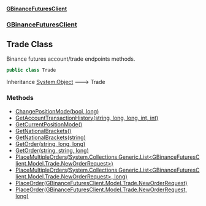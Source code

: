 #### [GBinanceFuturesClient](./index.md 'index')
### [GBinanceFuturesClient](./GBinanceFuturesClient.md 'GBinanceFuturesClient')
## Trade Class
Binance futures account/trade endpoints methods.  
```csharp
public class Trade
```
Inheritance [System.Object](https://docs.microsoft.com/en-us/dotnet/api/System.Object 'System.Object') &#129106; Trade  
### Methods
- [ChangePositionMode(bool, long)](./GBinanceFuturesClient-Trade-ChangePositionMode(bool_long).md 'GBinanceFuturesClient.Trade.ChangePositionMode(bool, long)')
- [GetAccountTransactionHistory(string, long, long, int, int)](./GBinanceFuturesClient-Trade-GetAccountTransactionHistory(string_long_long_int_int).md 'GBinanceFuturesClient.Trade.GetAccountTransactionHistory(string, long, long, int, int)')
- [GetCurrentPositionMode()](./GBinanceFuturesClient-Trade-GetCurrentPositionMode().md 'GBinanceFuturesClient.Trade.GetCurrentPositionMode()')
- [GetNationalBrackets()](./GBinanceFuturesClient-Trade-GetNationalBrackets().md 'GBinanceFuturesClient.Trade.GetNationalBrackets()')
- [GetNationalBrackets(string)](./GBinanceFuturesClient-Trade-GetNationalBrackets(string).md 'GBinanceFuturesClient.Trade.GetNationalBrackets(string)')
- [GetOrder(string, long, long)](./GBinanceFuturesClient-Trade-GetOrder(string_long_long).md 'GBinanceFuturesClient.Trade.GetOrder(string, long, long)')
- [GetOrder(string, string, long)](./GBinanceFuturesClient-Trade-GetOrder(string_string_long).md 'GBinanceFuturesClient.Trade.GetOrder(string, string, long)')
- [PlaceMultipleOrders(System.Collections.Generic.List&lt;GBinanceFuturesClient.Model.Trade.NewOrderRequest&gt;)](./GBinanceFuturesClient-Trade-PlaceMultipleOrders(System-Collections-Generic-List-GBinanceFuturesClient-Model-Trade-NewOrderRequest-).md 'GBinanceFuturesClient.Trade.PlaceMultipleOrders(System.Collections.Generic.List&lt;GBinanceFuturesClient.Model.Trade.NewOrderRequest&gt;)')
- [PlaceMultipleOrders(System.Collections.Generic.List&lt;GBinanceFuturesClient.Model.Trade.NewOrderRequest&gt;, long)](./GBinanceFuturesClient-Trade-PlaceMultipleOrders(System-Collections-Generic-List-GBinanceFuturesClient-Model-Trade-NewOrderRequest-_long).md 'GBinanceFuturesClient.Trade.PlaceMultipleOrders(System.Collections.Generic.List&lt;GBinanceFuturesClient.Model.Trade.NewOrderRequest&gt;, long)')
- [PlaceOrder(GBinanceFuturesClient.Model.Trade.NewOrderRequest)](./GBinanceFuturesClient-Trade-PlaceOrder(GBinanceFuturesClient-Model-Trade-NewOrderRequest).md 'GBinanceFuturesClient.Trade.PlaceOrder(GBinanceFuturesClient.Model.Trade.NewOrderRequest)')
- [PlaceOrder(GBinanceFuturesClient.Model.Trade.NewOrderRequest, long)](./GBinanceFuturesClient-Trade-PlaceOrder(GBinanceFuturesClient-Model-Trade-NewOrderRequest_long).md 'GBinanceFuturesClient.Trade.PlaceOrder(GBinanceFuturesClient.Model.Trade.NewOrderRequest, long)')
